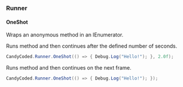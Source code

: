 ### Runner

#### OneShot

Wraps an anonymous method in an IEnumerator.

Runs method and then continues after the defined number of seconds.

```csharp
CandyCoded.Runner.OneShot(() => { Debug.Log("Hello!"); }, 2.0f);
```

Runs method and then continues on the next frame.

```csharp
CandyCoded.Runner.OneShot(() => { Debug.Log("Hello!"); });
```
